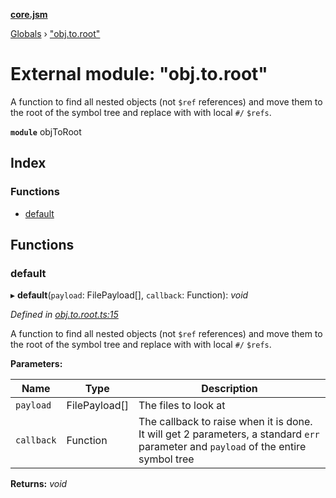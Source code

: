 **[core.jsm](../README.md)**

[Globals](../globals.md) › [&quot;obj.to.root&quot;](_obj_to_root_.md)

# External module: "obj.to.root"

A function to find all nested objects (not `$ref` references) and move them to the root of the symbol tree and replace with with
local `#/` `$refs`.

**`module`** objToRoot

## Index

### Functions

* [default](_obj_to_root_.md#default)

## Functions

###  default

▸ **default**(`payload`: FilePayload[], `callback`: Function): *void*

*Defined in [obj.to.root.ts:15](https://github.com/terryweiss/jsm/blob/479dc25/src/obj.to.root.ts#L15)*

A function to find all nested objects (not `$ref` references) and move them to the root of the symbol tree and replace with with
local `#/` `$refs`.

**Parameters:**

Name | Type | Description |
------ | ------ | ------ |
`payload` | FilePayload[] | The files to look at |
`callback` | Function | The callback to raise when it is done. It will get 2 parameters, a standard `err` parameter and `payload` of the entire symbol tree  |

**Returns:** *void*